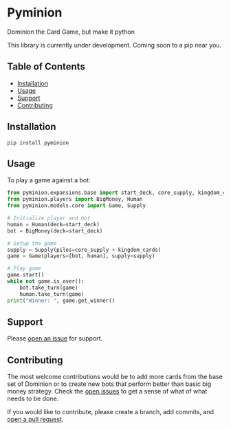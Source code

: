 # Pyminion

Dominion the Card Game, but make it python

This library is currently under development. Coming soon to a pip near you.

## Table of Contents

-   [Installation](#installation)
-   [Usage](#usage)
-   [Support](#support)
-   [Contributing](#contributing)

## Installation

```
pip install pyminion
```

## Usage

To play a game against a bot:

```python
from pyminion.expansions.base import start_deck, core_supply, kingdom_cards
from pyminion.players import BigMoney, Human
from pyminion.models.core import Game, Supply

# Initialize player and bot
human = Human(deck=start_deck)
bot = BigMoney(deck=start_deck)

# Setup the game
supply = Supply(piles=core_supply + kingdom_cards)
game = Game(players=[bot, human], supply=supply)

# Play game
game.start()
while not game.is_over():
    bot.take_turn(game)
    human.take_turn(game)
print("Winner: ", game.get_winner()

```

## Support

Please [open an issue](https://github.com/evanofslack/pyminion/issues/new) for support.

## Contributing

The most welcome contributions would be to add more cards from the base set of Dominion or to create new bots that perform better than basic big money strategy. Check the [open issues](https://github.com/evanofslack/pyminion/issues) to get a sense of what of what needs to be done.

If you would like to contribute, please create a branch, add commits, and [open a pull request](https://github.com/evanofslack/pyminion/pulls).
